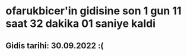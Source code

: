 # ofarukbicer'in gidisine son 1 gun 11 saat 32 dakika 01 saniye kaldi

## Gidis tarihi: 30.09.2022 :(